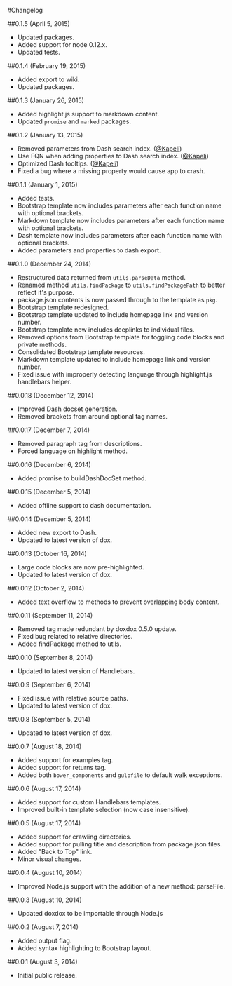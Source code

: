 #Changelog

##0.1.5 (April 5, 2015)

- Updated packages.
- Added support for node 0.12.x.
- Updated tests.

##0.1.4 (February 19, 2015)

- Added export to wiki.
- Updated packages.

##0.1.3 (January 26, 2015)

- Added highlight.js support to markdown content.
- Updated `promise` and `marked` packages.

##0.1.2 (January 13, 2015)

- Removed parameters from Dash search index. ([@Kapeli](https://github.com/Kapeli))
- Use FQN when adding properties to Dash search index. ([@Kapeli](https://github.com/Kapeli))
- Optimized Dash tooltips. ([@Kapeli](https://github.com/Kapeli))
- Fixed a bug where a missing property would cause app to crash.

##0.1.1 (January 1, 2015)

- Added tests.
- Bootstrap template now includes parameters after each function name with optional brackets.
- Markdown template now includes parameters after each function name with optional brackets.
- Dash template now includes parameters after each function name with optional brackets.
- Added parameters and properties to dash export.

##0.1.0 (December 24, 2014)

- Restructured data returned from `utils.parseData` method.
- Renamed method `utils.findPackage` to `utils.findPackagePath` to better reflect it's purpose.
- package.json contents is now passed through to the template as `pkg`.
- Bootstrap template redesigned.
- Bootstrap template updated to include homepage link and version number.
- Bootstrap template now includes deeplinks to individual files.
- Removed options from Bootstrap template for toggling code blocks and private methods.
- Consolidated Bootstrap template resources.
- Markdown template updated to include homepage link and version number.
- Fixed issue with improperly detecting language through highlight.js handlebars helper.

##0.0.18 (December 12, 2014)

- Improved Dash docset generation.
- Removed brackets from around optional tag names.

##0.0.17 (December 7, 2014)

- Removed paragraph tag from descriptions.
- Forced language on highlight method.

##0.0.16 (December 6, 2014)

- Added promise to buildDashDocSet method.

##0.0.15 (December 5, 2014)

- Added offline support to dash documentation.

##0.0.14 (December 5, 2014)

- Added new export to Dash.
- Updated to latest version of dox.

##0.0.13 (October 16, 2014)

- Large code blocks are now pre-highlighted.
- Updated to latest version of dox.

##0.0.12 (October 2, 2014)

- Added text overflow to methods to prevent overlapping body content.

##0.0.11 (September 11, 2014)

- Removed tag made redundant by doxdox 0.5.0 update.
- Fixed bug related to relative directories.
- Added findPackage method to utils.

##0.0.10 (September 8, 2014)

- Updated to latest version of Handlebars.

##0.0.9 (September 6, 2014)

- Fixed issue with relative source paths.
- Updated to latest version of dox.

##0.0.8 (September 5, 2014)

- Updated to latest version of dox.

##0.0.7 (August 18, 2014)

- Added support for examples tag.
- Added support for returns tag.
- Added both `bower_components` and `gulpfile` to default walk exceptions.

##0.0.6 (August 17, 2014)

- Added support for custom Handlebars templates.
- Improved built-in template selection (now case insensitive).

##0.0.5 (August 17, 2014)

- Added support for crawling directories.
- Added support for pulling title and description from package.json files.
- Added "Back to Top" link.
- Minor visual changes.

##0.0.4 (August 10, 2014)

- Improved Node.js support with the addition of a new method: parseFile.

##0.0.3 (August 10, 2014)

- Updated doxdox to be importable through Node.js

##0.0.2 (August 7, 2014)

- Added output flag.
- Added syntax highlighting to Bootstrap layout.

##0.0.1 (August 3, 2014)

- Initial public release.
